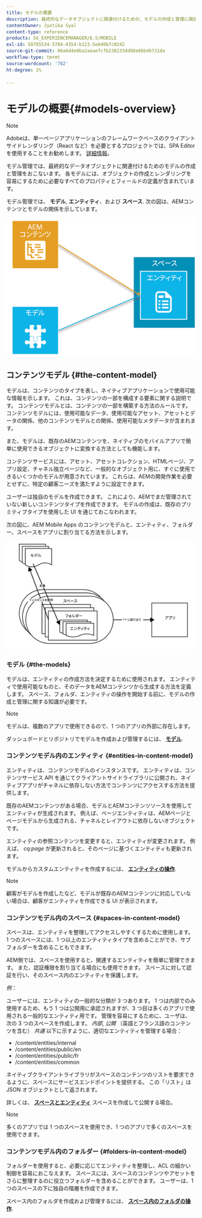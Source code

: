 ```yaml
---
title: モデルの概要
description: 最終的なデータオブジェクトに関連付けるための、モデルの作成と管理に関連するモデル管理の使用方法を説明します。
contentOwner: Jyotika Syal
content-type: reference
products: SG_EXPERIENCEMANAGER/6.5/MOBILE
exl-id: 50785534-5784-4354-b123-5e640b7c0242
source-git-commit: 06a6d4e0ba2aeaefcfb238233dd98e8bbd6731da
workflow-type: tm+mt
source-wordcount: '782'
ht-degree: 1%

---
```


# モデルの概要{#models-overview}

>[!NOTE]
>
>Adobeは、単一ページアプリケーションのフレームワークベースのクライアントサイドレンダリング（React など）を必要とするプロジェクトでは、SPA Editor を使用することをお勧めします。 [詳細情報](/help/sites-developing/spa-overview.md)。

モデル管理では、最終的なデータオブジェクトに関連付けるためのモデルの作成と管理をおこないます。 各モデルには、オブジェクトの作成とレンダリングを容易にするために必要なすべてのプロパティとフィールドの定義が含まれています。

モデル管理では、 **モデル**, **エンティティ**、および **スペース**. 次の図は、AEMコンテンツとモデルの関係を示しています。

![chlimage_1-81](assets/chlimage_1-81.png)

## コンテンツモデル {#the-content-model}

モデルは、コンテンツのタイプを表し、ネイティブアプリケーションで使用可能な情報を示します。 これは、コンテンツの一部を構成する要素に関する説明です。 コンテンツモデルとは、コンテンツの一部を構築する方法のルールです。 コンテンツモデルには、使用可能なデータ、使用可能なアセット、アセットとデータの関係、他のコンテンツモデルとの関係、使用可能なメタデータが含まれます。

また、モデルは、既存のAEMコンテンツを、ネイティブのモバイルアプリで簡単に使用できるオブジェクトに変換する方法としても機能します。

コンテンツサービスには、アセット、アセットコレクション、HTMLページ、アプリ設定、チャネル独立ページなど、一般的なオブジェクト用に、すぐに使用できるいくつかのモデルが用意されています。 これらは、AEMの開発作業を必要とせずに、特定の顧客ニーズを満たすように設定できます。

ユーザーは独自のモデルを作成できます。 これにより、AEMでまだ管理されていない新しいコンテンツタイプを作成できます。 モデルの作成は、既存のプリミティブタイプを使用した UI を通じておこなわれます。

次の図に、AEM Mobile Apps のコンテンツモデルと、エンティティ、フォルダー、スペースをアプリに割り当てる方法を示します。

![chlimage_1-82](assets/chlimage_1-82.png)

### モデル {#the-models}

モデルは、エンティティの作成方法を決定するために使用されます。 エンティティで使用可能なものと、そのデータをAEMコンテンツから生成する方法を定義します。 スペース、フォルダ、エンティティの操作を開始する前に、モデルの作成と管理に関する知識が必要です。

>[!NOTE]
>
>モデルは、複数のアプリで使用できるので、1 つのアプリの外部に存在します。
>

ダッシュボードとリポジトリでモデルを作成および管理するには、 **[モデル](/help/mobile/administer-mobile-apps.md)**.

### コンテンツモデル内のエンティティ {#entities-in-content-model}

エンティティは、コンテンツモデルのインスタンスです。 エンティティは、コンテンツサービス API を通じてクライアントサイドライブラリに公開され、ネイティブアプリがチャネルに依存しない方法でコンテンツにアクセスする方法を提供します。

既存のAEMコンテンツがある場合、モデルとAEMコンテンツソースを使用してエンティティが生成されます。 例えば、ページエンティティは、AEMページとページモデルから生成される、チャネルとレイアウトに依存しないオブジェクトです。

エンティティの参照コンテンツを変更すると、エンティティが変更されます。 例えば、 *cq:page* が更新されると、そのページに基づくエンティティも更新されます。

モデルからカスタムエンティティを作成するには、 **[エンティティの操作](/help/mobile/spaces-and-entities.md)**.

>[!NOTE]
>
>顧客がモデルを作成したなど、モデルが既存のAEMコンテンツに対応していない場合は、顧客がエンティティを作成できる UI が表示されます。
>

### コンテンツモデル内のスペース {#spaces-in-content-model}

スペースは、エンティティを整理してアクセスしやすくするために使用します。 1 つのスペースには、1 つ以上のエンティティタイプを含めることができ、サブフォルダーを含めることもできます。

AEM側では、スペースを使用すると、関連するエンティティを簡単に管理できます。 また、認証権限を割り当てる場合にも使用できます。 スペースに対して認証を行い、そのスペース内のエンティティを保護します。

*例*：

ユーザーには、エンティティの一般的な分類が 3 つあります。 1 つは内部でのみ使用するため、もう 1 つは公開用に承認されますが、3 つ目は多くのアプリで使用される一般的なエンティティ用です。 管理を容易にするために、ユーザは、次の 3 つのスペースを作成します。 *内部*, *公開* （英語とフランス語のコンテンツを含む） *共通* 以下に示すように、適切なエンティティを管理する場合：

* /content/entities/internal
* /content/entities/public/en
* /content/entities/public/fr
* /content/entities/common

ネイティブクライアントライブラリがスペースのコンテンツのリストを要求できるように、スペースにサービスエンドポイントを提供する。 この「リスト」は JSON オブジェクトとして返されます。

詳しくは、 **[スペースとエンティティ](/help/mobile/spaces-and-entities.md)** スペースを作成して公開する場合。

>[!NOTE]
>
>多くのアプリでは 1 つのスペースを使用でき、1 つのアプリで多くのスペースを使用できます。

### コンテンツモデル内のフォルダー {#folders-in-content-model}

フォルダーを使用すると、必要に応じてエンティティを整理し、ACL の細かい制御を容易におこなえます。 スペースには、スペースのコンテンツやアセットをさらに整理するのに役立つフォルダーを含めることができます。 ユーザーは、1 つのスペースの下に独自の階層を作成できます。

スペース内のフォルダを作成および管理するには、 **[スペース内のフォルダの操作](/help/mobile/spaces-and-entities.md)**.
